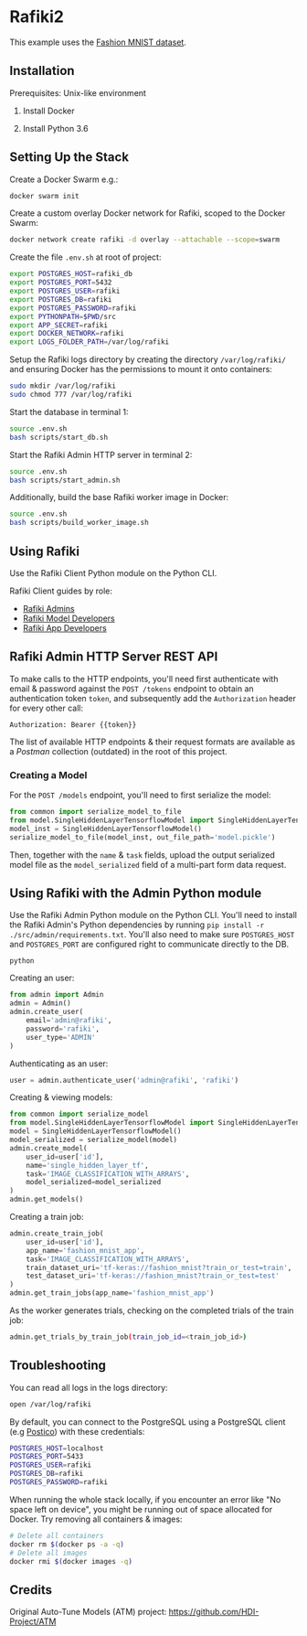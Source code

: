# Rafiki2

This example uses the [Fashion MNIST dataset](https://github.com/zalandoresearch/fashion-mnist).

## Installation

Prerequisites: Unix-like environment

1. Install Docker

2. Install Python 3.6

## Setting Up the Stack

Create a Docker Swarm e.g.:

```sh
docker swarm init
```

Create a custom overlay Docker network for Rafiki, scoped to the Docker Swarm:

```sh
docker network create rafiki -d overlay --attachable --scope=swarm
```

Create the file `.env.sh` at root of project:

```sh
export POSTGRES_HOST=rafiki_db
export POSTGRES_PORT=5432
export POSTGRES_USER=rafiki
export POSTGRES_DB=rafiki
export POSTGRES_PASSWORD=rafiki
export PYTHONPATH=$PWD/src
export APP_SECRET=rafiki
export DOCKER_NETWORK=rafiki
export LOGS_FOLDER_PATH=/var/log/rafiki
```

Setup the Rafiki logs directory by creating the directory `/var/log/rafiki/` and ensuring Docker has the permissions to mount it onto containers:

```sh
sudo mkdir /var/log/rafiki
sudo chmod 777 /var/log/rafiki
```

Start the database in terminal 1:

```sh
source .env.sh
bash scripts/start_db.sh
```

Start the Rafiki Admin HTTP server in terminal 2:

```sh
source .env.sh
bash scripts/start_admin.sh
```

Additionally, build the base Rafiki worker image in Docker:

```sh
source .env.sh
bash scripts/build_worker_image.sh
```

## Using Rafiki

Use the Rafiki Client Python module on the Python CLI.

Rafiki Client guides by role:

- [Rafiki Admins](./docs/admins.md)
- [Rafiki Model Developers](./docs/model_developers.md)
- [Rafiki App Developers](./docs/app_developers.md)

## Rafiki Admin HTTP Server REST API

To make calls to the HTTP endpoints, you'll need first authenticate with email & password against the `POST /tokens` endpoint to obtain an authentication token `token`, and subsequently add the `Authorization` header for every other call:

`Authorization: Bearer {{token}}`

The list of available HTTP endpoints & their request formats are available as a *Postman* collection (outdated) in the root of this project.

### Creating a Model

For the `POST /models` endpoint, you'll need to first serialize the model:

```py
from common import serialize_model_to_file
from model.SingleHiddenLayerTensorflowModel import SingleHiddenLayerTensorflowModel
model_inst = SingleHiddenLayerTensorflowModel()
serialize_model_to_file(model_inst, out_file_path='model.pickle')
```

Then, together with the `name` & `task` fields, upload the output serialized model file as the `model_serialized` field of a multi-part form data request.

## Using Rafiki with the Admin Python module

Use the Rafiki Admin Python module on the Python CLI. You'll need to install the Rafiki Admin's Python dependencies by running `pip install -r ./src/admin/requirements.txt`. You'll also need to make sure `POSTGRES_HOST` and `POSTGRES_PORT` are configured right to communicate directly to the DB.

```shell
python
```

Creating an user:

```py
from admin import Admin
admin = Admin()
admin.create_user(
    email='admin@rafiki',
    password='rafiki',
    user_type='ADMIN'
)
```

Authenticating as an user:

```py
user = admin.authenticate_user('admin@rafiki', 'rafiki')
```

Creating & viewing models:

```py
from common import serialize_model
from model.SingleHiddenLayerTensorflowModel import SingleHiddenLayerTensorflowModel
model = SingleHiddenLayerTensorflowModel()
model_serialized = serialize_model(model)
admin.create_model(
    user_id=user['id'],
    name='single_hidden_layer_tf',
    task='IMAGE_CLASSIFICATION_WITH_ARRAYS',
    model_serialized=model_serialized
)
admin.get_models()
```

Creating a train job:

```py
admin.create_train_job(
    user_id=user['id'],
    app_name='fashion_mnist_app',
    task='IMAGE_CLASSIFICATION_WITH_ARRAYS',
    train_dataset_uri='tf-keras://fashion_mnist?train_or_test=train',
    test_dataset_uri='tf-keras://fashion_mnist?train_or_test=test'
)
admin.get_train_jobs(app_name='fashion_mnist_app')
```

As the worker generates trials, checking on the completed trials of the train job:

```sh
admin.get_trials_by_train_job(train_job_id=<train_job_id>)
```

## Troubleshooting

You can read all logs in the logs directory:

```sh
open /var/log/rafiki
```

By default, you can connect to the PostgreSQL using a PostgreSQL client (e.g [Postico](https://eggerapps.at/postico/)) with these credentials:

```sh
POSTGRES_HOST=localhost
POSTGRES_PORT=5433
POSTGRES_USER=rafiki
POSTGRES_DB=rafiki
POSTGRES_PASSWORD=rafiki
```

When running the whole stack locally, if you encounter an error like "No space left on device", you might be running out of space allocated for Docker. Try removing all containers & images:

```sh
# Delete all containers
docker rm $(docker ps -a -q)
# Delete all images
docker rmi $(docker images -q)
```

## Credits

Original Auto-Tune Models (ATM) project: https://github.com/HDI-Project/ATM